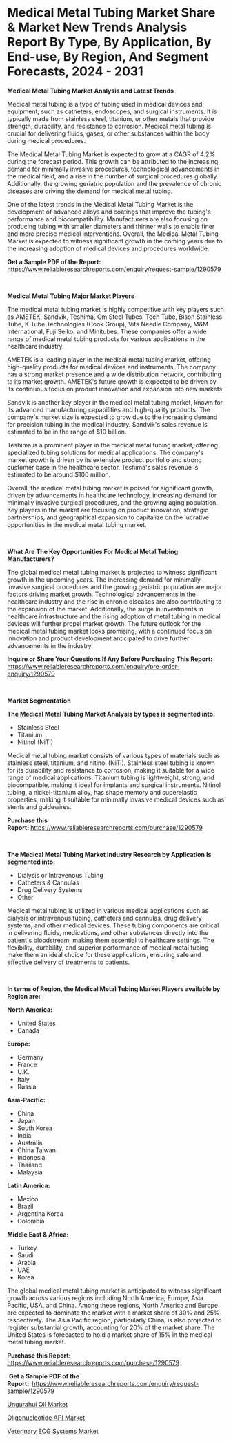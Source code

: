 <p><h1>Medical Metal Tubing Market Share & Market New Trends Analysis Report By Type, By Application, By End-use, By Region, And Segment Forecasts, 2024 - 2031</h1></p><p><strong>Medical Metal Tubing Market Analysis and Latest Trends</strong></p>
<p><p>Medical metal tubing is a type of tubing used in medical devices and equipment, such as catheters, endoscopes, and surgical instruments. It is typically made from stainless steel, titanium, or other metals that provide strength, durability, and resistance to corrosion. Medical metal tubing is crucial for delivering fluids, gases, or other substances within the body during medical procedures.</p><p>The Medical Metal Tubing Market is expected to grow at a CAGR of 4.2% during the forecast period. This growth can be attributed to the increasing demand for minimally invasive procedures, technological advancements in the medical field, and a rise in the number of surgical procedures globally. Additionally, the growing geriatric population and the prevalence of chronic diseases are driving the demand for medical metal tubing.</p><p>One of the latest trends in the Medical Metal Tubing Market is the development of advanced alloys and coatings that improve the tubing's performance and biocompatibility. Manufacturers are also focusing on producing tubing with smaller diameters and thinner walls to enable finer and more precise medical interventions. Overall, the Medical Metal Tubing Market is expected to witness significant growth in the coming years due to the increasing adoption of medical devices and procedures worldwide.</p></p>
<p><strong>Get a Sample PDF of the Report:&nbsp;</strong> <a href="https://www.reliableresearchreports.com/enquiry/request-sample/1290579">https://www.reliableresearchreports.com/enquiry/request-sample/1290579</a></p>
<p>&nbsp;</p>
<p><strong>Medical Metal Tubing Major Market Players</strong></p>
<p><p>The medical metal tubing market is highly competitive with key players such as AMETEK, Sandvik, Teshima, Om Steel Tubes, Tech Tube, Bison Stainless Tube, K-Tube Technologies (Cook Group), Vita Needle Company, M&M International, Fuji Seiko, and Minitubes. These companies offer a wide range of medical metal tubing products for various applications in the healthcare industry.</p><p>AMETEK is a leading player in the medical metal tubing market, offering high-quality products for medical devices and instruments. The company has a strong market presence and a wide distribution network, contributing to its market growth. AMETEK's future growth is expected to be driven by its continuous focus on product innovation and expansion into new markets.</p><p>Sandvik is another key player in the medical metal tubing market, known for its advanced manufacturing capabilities and high-quality products. The company's market size is expected to grow due to the increasing demand for precision tubing in the medical industry. Sandvik's sales revenue is estimated to be in the range of $10 billion.</p><p>Teshima is a prominent player in the medical metal tubing market, offering specialized tubing solutions for medical applications. The company's market growth is driven by its extensive product portfolio and strong customer base in the healthcare sector. Teshima's sales revenue is estimated to be around $100 million.</p><p>Overall, the medical metal tubing market is poised for significant growth, driven by advancements in healthcare technology, increasing demand for minimally invasive surgical procedures, and the growing aging population. Key players in the market are focusing on product innovation, strategic partnerships, and geographical expansion to capitalize on the lucrative opportunities in the medical metal tubing market.</p></p>
<p>&nbsp;</p>
<p><strong>What Are The Key Opportunities For Medical Metal Tubing Manufacturers?</strong></p>
<p><p>The global medical metal tubing market is projected to witness significant growth in the upcoming years. The increasing demand for minimally invasive surgical procedures and the growing geriatric population are major factors driving market growth. Technological advancements in the healthcare industry and the rise in chronic diseases are also contributing to the expansion of the market. Additionally, the surge in investments in healthcare infrastructure and the rising adoption of metal tubing in medical devices will further propel market growth. The future outlook for the medical metal tubing market looks promising, with a continued focus on innovation and product development anticipated to drive further advancements in the industry.</p></p>
<p><strong>Inquire or Share Your Questions If Any Before Purchasing This Report:</strong> <a href="https://www.reliableresearchreports.com/enquiry/pre-order-enquiry/1290579">https://www.reliableresearchreports.com/enquiry/pre-order-enquiry/1290579</a></p>
<p>&nbsp;</p>
<p><strong>Market Segmentation</strong></p>
<p><strong>The Medical Metal Tubing Market Analysis by types is segmented into:</strong></p>
<p><ul><li>Stainless Steel</li><li>Titanium</li><li>Nitinol (NiTi)</li></ul></p>
<p><p>Medical metal tubing market consists of various types of materials such as stainless steel, titanium, and nitinol (NiTi). Stainless steel tubing is known for its durability and resistance to corrosion, making it suitable for a wide range of medical applications. Titanium tubing is lightweight, strong, and biocompatible, making it ideal for implants and surgical instruments. Nitinol tubing, a nickel-titanium alloy, has shape memory and superelastic properties, making it suitable for minimally invasive medical devices such as stents and guidewires.</p></p>
<p><strong>Purchase this Report:&nbsp;</strong><a href="https://www.reliableresearchreports.com/purchase/1290579">https://www.reliableresearchreports.com/purchase/1290579</a></p>
<p>&nbsp;</p>
<p><strong>The Medical Metal Tubing Market Industry Research by Application is segmented into:</strong></p>
<p><ul><li>Dialysis or Intravenous Tubing</li><li>Catheters & Cannulas</li><li>Drug Delivery Systems</li><li>Other</li></ul></p>
<p><p>Medical metal tubing is utilized in various medical applications such as dialysis or intravenous tubing, catheters and cannulas, drug delivery systems, and other medical devices. These tubing components are critical in delivering fluids, medications, and other substances directly into the patient's bloodstream, making them essential to healthcare settings. The flexibility, durability, and superior performance of medical metal tubing make them an ideal choice for these applications, ensuring safe and effective delivery of treatments to patients.</p></p>
<p>&nbsp;</p>
<p><strong>In terms of Region, the Medical Metal Tubing Market Players available by Region are:</strong></p>
<p>
    <p> <strong> North America: </strong>
        <ul>
            <li>United States</li>
            <li>Canada</li>
        </ul>
        </p> 
    <p> <strong> Europe: </strong>
        <ul>
            <li>Germany</li>
            <li>France</li>
            <li>U.K.</li>
            <li>Italy</li>
            <li>Russia</li>
        </ul>
        </p> 
    <p> <strong> Asia-Pacific: </strong>
        <ul>
            <li>China</li>
            <li>Japan</li>
            <li>South Korea</li>
            <li>India</li>
            <li>Australia</li>
            <li>China Taiwan</li>
            <li>Indonesia</li>
            <li>Thailand</li>
            <li>Malaysia</li>
        </ul>
        </p> 
    <p> <strong> Latin America: </strong>
        <ul>
            <li>Mexico</li>
            <li>Brazil</li>
            <li>Argentina Korea</li>
            <li>Colombia</li>
        </ul>
        </p> 
    <p> <strong> Middle East & Africa: </strong>
        <ul>
            <li>Turkey</li>
            <li>Saudi</li>
            <li>Arabia</li>
            <li>UAE</li>
            <li>Korea</li>
        </ul>
    </p>
    </p>
<p><p>The global medical metal tubing market is anticipated to witness significant growth across various regions including North America, Europe, Asia Pacific, USA, and China. Among these regions, North America and Europe are expected to dominate the market with a market share of 30% and 25% respectively. The Asia Pacific region, particularly China, is also projected to register substantial growth, accounting for 20% of the market share. The United States is forecasted to hold a market share of 15% in the medical metal tubing market.</p></p>
<p><strong>Purchase this Report: </strong><a href="https://www.reliableresearchreports.com/purchase/1290579">https://www.reliableresearchreports.com/purchase/1290579</a></p>
<p>&nbsp;<strong>Get a Sample PDF of the Report:&nbsp;&nbsp;</strong><a href="https://www.reliableresearchreports.com/enquiry/request-sample/1290579">https://www.reliableresearchreports.com/enquiry/request-sample/1290579</a></p>
<p><strong></strong></p>
<p><p><a href="https://view.publitas.com/reportprime-1/ungurahui-oil-market-furnish-information-about-market-size-market-share-market-dynamics-and-projections-spanning-from-2023-to-2030/">Ungurahui Oil Market</a></p><p><a href="https://github.com/Alonsoolds3wq1d81czn8rbol/Market-Research-Report-List-1/blob/main/oligonucleotide-api-market.md">Oligonucleotide API Market</a></p><p><a href="https://view.publitas.com/reportprime-1/veterinary-ecg-systems-market-size-market-share-and-global-market-analysis-report-2023-2030/">Veterinary ECG Systems Market</a></p></p>